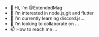 - 👋 Hi, I’m @ExtendedMag
- 👀 I’m interested in node.js,git and flutter
- 🌱 I’m currently learning discord.js...
- 💞️ I’m looking to collaborate on ...
- 📫 How to reach me ...

<!---
sorzeon/sorzeon is a ✨ special ✨ repository because its `README.md` (this file) appears on your GitHub profile.
You can click the Preview link to take a look at your changes.
--->

